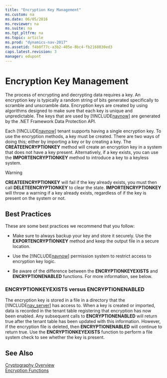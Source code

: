 ```yaml
---
title: "Encryption Key Management"
ms.custom: na
ms.date: 06/05/2016
ms.reviewer: na
ms.suite: na
ms.tgt_pltfrm: na
ms.topic: article
ms.prod: "dynamics-nav-2017"
ms.assetid: f4b8f77c-a3b2-405e-8bc4-fb2168830ed3
caps.latest.revision: 3
manager: edupont
---
```

# Encryption Key Management
The process of encrypting and decrypting data requires a key. An encryption key is typically a random string of bits generated specifically to scramble and unscramble data. Encryption keys are created by using algorithms designed to make sure that each key is unique and unpredictable. The keys that are used by [!INCLUDE[navnow](includes/navnow_md.md)] are generated by the .NET Framework Data Protection API.  
  
 Each [!INCLUDE[navnow](includes/navnow_md.md)] tenant supports having a single encryption key. To use the encryption methods, a key must be created. There are two ways of doing this; either by importing a key or by creating a key. The **CREATEENCRYPTIONKEY** method will create an encryption key in a system that does not have a key present. Alternatively, if a key exists, you can use the **IMPORTENCRYPTIONKEY** method to introduce a key to a keyless system.  
  
> [!WARNING]  
>  **CREATEENCRYPTIONKEY** will fail if the key already exists, you must then call **DELETEENCRYPTIONKEY** to clear the state. **IMPORTENCRYPTIONKEY** will throw a warning if a key already exists, regardless of if the key is present on the system or not.  
  
## Best Practices  
 These are some best practices we recommend that you follow:  
  
-   Make sure to always backup your key and store it securely. Use the **EXPORTENCRYPTIONKEY** method and keep the output file in a secure location.  
  
-   Use the [!INCLUDE[navnow](includes/navnow_md.md)] permission system to restrict access to encryption key logic.  
  
-   Be aware of the difference between the **ENCRYPTIONKEYEXISTS** and **ENCRYPTIONENABLED** functions. For more information, see below.  
  
### ENCRYPTIONKEYEXISTS versus ENCRYPTIONENABLED  
 The encryption key is stored in a file in a directory that the [!INCLUDE[nav_server](includes/nav_server_md.md)] has access to. When a key is created or imported, data is recorded in the tenant table registering that encryption has now been enabled. Any subsequent calls to **ENCRYPTIONENABLED** will return true after the tenant table has been updated with this information. However, if the encryption file is deleted, then **ENCRYPTIONENABLED** will continue to return true. Use the **ENCRYPTIONKEYEXISTS** function to perform a file system check to see whether the key is present.  
  
## See Also  
 [Cryptography Overview](Cryptography-Overview.md)   
 [Encryption Functions](Encryption-Functions.md)